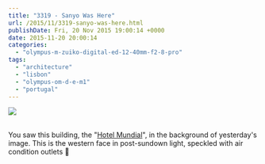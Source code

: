 ```yaml
---
title: "3319 - Sanyo Was Here"
url: /2015/11/3319-sanyo-was-here.html
publishDate: Fri, 20 Nov 2015 19:00:14 +0000
date: 2015-11-20 20:00:14
categories: 
  - "olympus-m-zuiko-digital-ed-12-40mm-f2-8-pro"
tags: 
  - "architecture"
  - "lisbon"
  - "olympus-om-d-e-m1"
  - "portugal"
---
```

<div class="container">
<div class="center"><a target="_blank" href="https://d25zfm9zpd7gm5.cloudfront.net/1200x1200/2015/20150902_192717_lr.jpg"><img class="webfeedsFeaturedVisual" src="https://d25zfm9zpd7gm5.cloudfront.net/0600x0600/2015/20150902_192717_lr.jpg" /></a></div>
</div>
<br />

You saw this building, the "<a href="http://www.hotel-mundial.pt/" target="_blank">Hotel Mundial</a>", in the background of yesterday's image. This is the western face in post-sundown light, speckled with air condition outlets 🙂
